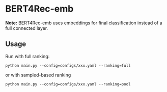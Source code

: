 

# BERT4Rec-emb

**Note:** BERT4Rec-emb uses embeddings for final classification instead of a full connected layer.

## Usage

Run with full ranking:

    python main.py --config=configs/xxx.yaml --ranking=full

or with sampled-based ranking

    python main.py --config=configs/xxx.yaml --ranking=pool
